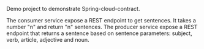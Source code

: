 Demo project to demonstrate Spring-cloud-contract.

The consumer service expose a REST endpoint to get sentences. It takes a number "n" and return "n" sentences.
The producer service expose a REST endpoint that returns a sentence based on sentence parameters:  subject, verb, article, adjective and noun.
